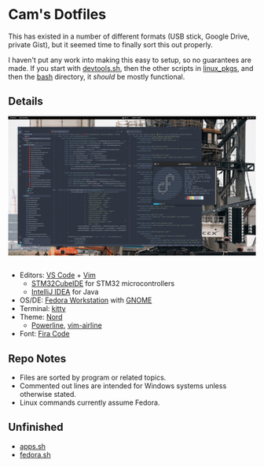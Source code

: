 # Cam's Dotfiles

This has existed in a number of different formats (USB stick, Google Drive, private Gist), but it seemed time to finally sort this out properly.

I haven't put any work into making this easy to setup, so no guarantees are made. If you start with [devtools.sh](./linux_pkgs/devtools.sh), then the other scripts in [linux_pkgs](./linux_pkgs/), and then the [bash](./bash/) directory, it _should_ be mostly functional.

## Details

<img alt="Screenshot of my Fedora desktop, featuring VS Code and GNOME terminal. VS Code is opened to cam-rod/wildfly-elytron, and GNOME Terminal shows neofetch." style="max-width: 100%; height: auto; display: block; margin: 0px auto;" src=./assets/cam-rod_theme.png><br>

- Editors: [VS Code](https://github.com/Microsoft/vscode/) + [Vim](https://github.com/vim/vim)
    - [STM32CubeIDE](https://www.st.com/en/development-tools/stm32cubeide.html) for STM32 microcontrollers
    - [IntelliJ IDEA](https://www.jetbrains.com/idea/) for Java
- OS/DE: [Fedora Workstation](https://getfedora.org/en/workstation/) with [GNOME](https://www.gnome.org/)
- Terminal: [kitty](https://github.com/kovidgoyal/kitty)
- Theme: [Nord](https://github.com/arcticicestudio/nord)
    - [Powerline](https://github.com/powerline/powerline), [vim-airline](https://github.com/vim-airline/vim-airline)
- Font: [Fira Code](https://github.com/tonsky/FiraCode)

## Repo Notes

- Files are sorted by program or related topics.
- Commented out lines are intended for Windows systems unless otherwise stated.
- Linux commands currently assume Fedora.

## Unfinished

- [apps.sh](./linux_pkgs/apps.sh)
- [fedora.sh](./linux_pkgs/fedora.sh)
